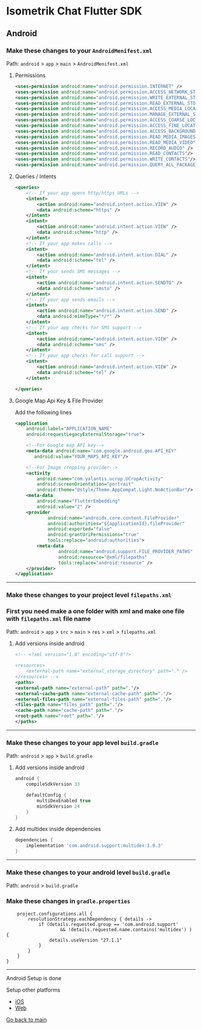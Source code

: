 # Isometrik Chat Flutter SDK

## Android

### Make these changes to your `AndroidMenifest.xml`

Path: `android` > `app` > `main` > `AndroidMenifest.xml`

1. Permissions

   ```xml
   <uses-permission android:name="android.permission.INTERNET" />
   <uses-permission android:name="android.permission.ACCESS_NETWORK_STATE"/>
   <uses-permission android:name="android.permission.WRITE_EXTERNAL_STORAGE" android:maxSdkVersion="29" />
   <uses-permission android:name="android.permission.READ_EXTERNAL_STORAGE"/>
   <uses-permission android:name="android.permission.ACCESS_MEDIA_LOCATION"/>
   <uses-permission android:name="android.permission.MANAGE_EXTERNAL_STORAGE"/>
   <uses-permission android:name="android.permission.ACCESS_COARSE_LOCATION"/>
   <uses-permission android:name="android.permission.ACCESS_FINE_LOCATION"/>
   <uses-permission android:name="android.permission.ACCESS_BACKGROUND_LOCATION"/>
   <uses-permission android:name="android.permission.READ_MEDIA_IMAGES"/>
   <uses-permission android:name="android.permission.READ_MEDIA_VIDEO"/>
   <uses-permission android:name="android.permission.RECORD_AUDIO" />
   <uses-permission android:name="android.permission.READ_CONTACTS"/>
   <uses-permission android:name="android.permission.WRITE_CONTACTS"/>
   <uses-permission android:name="android.permission.QUERY_ALL_PACKAGES"/>
   ```

2. Queries / Intents

   ```xml
   <queries>
       <!-- If your app opens http/https URLs -->
       <intent>
           <action android:name="android.intent.action.VIEW" />
           <data android:scheme="https" />
       </intent>
       <intent>
           <action android:name="android.intent.action.VIEW" />
           <data android:scheme="http" />
       </intent>
       <!-- If your app makes calls -->
       <intent>
           <action android:name="android.intent.action.DIAL" />
           <data android:scheme="tel" />
       </intent>
       <!-- If your sends SMS messages -->
       <intent>
           <action android:name="android.intent.action.SENDTO" />
           <data android:scheme="smsto" />
       </intent>
       <!-- If your app sends emails -->
       <intent>
           <action android:name="android.intent.action.SEND" />
           <data android:mimeType="*/*" />
       </intent>
       <!-- If your app checks for SMS support -->
       <intent>
           <action android:name="android.intent.action.VIEW" />
           <data android:scheme="sms" />
       </intent>
       <!-- If your app checks for call support -->
       <intent>
           <action android:name="android.intent.action.VIEW" />
           <data android:scheme="tel" />
       </intent>

   </queries>
   ```

3. Google Map Api Key & File Provider

   Add the following lines

   ```xml
   <application
       android:label="APPLICATION_NAME"
       android:requestLegacyExternalStorage="true">

       <!--For Google map API key-->
       <meta-data android:name="com.google.android.geo.API_KEY"
          android:value="YOUR_MAPS_API_KEY"/>

       <!--For Image cropping provider-->
       <activity
           android:name="com.yalantis.ucrop.UCropActivity"
           android:screenOrientation="portrait"
           android:theme="@style/Theme.AppCompat.Light.NoActionBar"/>
       <meta-data
           android:name="flutterEmbedding"
           android:value="2" />
       <provider
               android:name="androidx.core.content.FileProvider"
               android:authorities="${applicationId}.fileProvider"
               android:exported="false"
               android:grantUriPermissions="true"
               tools:replace="android:authorities">
           <meta-data
                   android:name="android.support.FILE_PROVIDER_PATHS"
                   android:resource="@xml/filepaths"
                   tools:replace="android:resource" />
       </provider>
   </application>
   ```

---

### Make these changes to your project level `filepaths.xml`

### First you need make a one folder with xml and make one file with `filepaths.xml` file name

Path: `android` > `app` > `src` > `main` > `res` > `xml` > `filepaths.xml`

1. Add versions inside android

   ```xml
   <!-- <?xml version="1.0" encoding="utf-8"?>

   <resources>
       <external-path name="external_storage_directory" path="." />
   </resources> -->
   <paths>
   <external-path name="external-path" path="."/>
   <external-cache-path name="external-cache-path" path="."/>
   <external-files-path name="external-files-path" path="."/>
   <files-path name="files_path" path="."/>
   <cache-path name="cache-path" path="."/>
   <root-path name="root" path="."/>
   </paths>

   ```

---

### Make these changes to your app level `build.gradle`

Path: `android` > `app` > `build.gradle`

1. Add versions inside android

   ```gradle
   android {
       compileSdkVersion 33

       defaultConfig {
           multiDexEnabled true
           minSdkVersion 24
       }
   }
   ```

2. Add multidex inside dependencies

   ```gradle
   dependencies {
       implementation 'com.android.support:multidex:1.0.3'
   }
   ```

---

### Make these changes to your android level `build.gradle`

Path: `android` > `build.gradle`

### Make these changes in `gradle.properties`

```subprojects {
    project.configurations.all {
        resolutionStrategy.eachDependency { details ->
            if (details.requested.group == 'com.android.support'
                    && !details.requested.name.contains('multidex') ) {
                details.useVersion "27.1.1"
            }
        }
    }
}
```

---

Android Setup is done

Setup other platforms

- [iOS](./README_ios.md)
- [Web](./README_web.md)

[Go back to main](./README.md)
